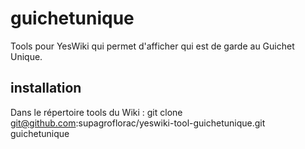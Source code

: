 # guichetunique
Tools pour YesWiki qui permet d'afficher qui est de garde au Guichet Unique.

installation
------------

Dans le répertoire tools du Wiki :
git clone git@github.com:supagroflorac/yeswiki-tool-guichetunique.git guichetunique
